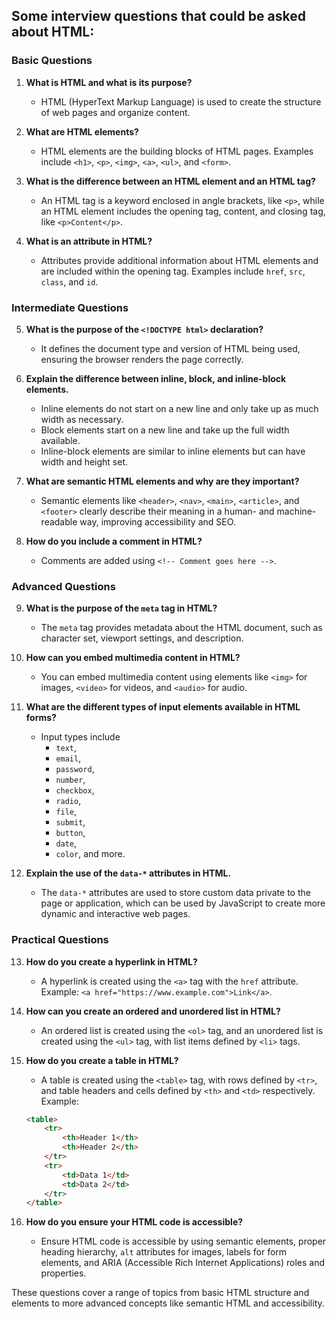 ## Some interview questions that could be asked about HTML:

### Basic Questions
1. **What is HTML and what is its purpose?**
   - HTML (HyperText Markup Language) is used to create the structure of web pages and organize content.

2. **What are HTML elements?**
   - HTML elements are the building blocks of HTML pages. Examples include `<h1>`, `<p>`, `<img>`, `<a>`, `<ul>`, and `<form>`.

3. **What is the difference between an HTML element and an HTML tag?**
   - An HTML tag is a keyword enclosed in angle brackets, like `<p>`, while an HTML element includes the opening tag, content, and closing tag, like `<p>Content</p>`.

4. **What is an attribute in HTML?**
   - Attributes provide additional information about HTML elements and are included within the opening tag. Examples include `href`, `src`, `class`, and `id`.

### Intermediate Questions
5. **What is the purpose of the `<!DOCTYPE html>` declaration?**
   - It defines the document type and version of HTML being used, ensuring the browser renders the page correctly.

6. **Explain the difference between inline, block, and inline-block elements.**
   - Inline elements do not start on a new line and only take up as much width as necessary. 
   - Block elements start on a new line and take up the full width available. 
   - Inline-block elements are similar to inline elements but can have width and height set.

7. **What are semantic HTML elements and why are they important?**
   - Semantic elements like `<header>`, `<nav>`, `<main>`, `<article>`, and `<footer>` clearly describe their meaning in a human- and machine-readable way, improving accessibility and SEO.

8. **How do you include a comment in HTML?**
   - Comments are added using `<!-- Comment goes here -->`.

### Advanced Questions
9. **What is the purpose of the `meta` tag in HTML?**
   - The `meta` tag provides metadata about the HTML document, such as character set, viewport settings, and description.

10. **How can you embed multimedia content in HTML?**
    - You can embed multimedia content using elements like `<img>` for images, `<video>` for videos, and `<audio>` for audio.

11. **What are the different types of input elements available in HTML forms?**
    - Input types include 
        - `text`,
        - `email`,
        - `password`,
        - `number`,
        - `checkbox`,
        - `radio`,
        - `file`,
        - `submit`,
        - `button`,
        - `date`,
        - `color`, and more.

12. **Explain the use of the `data-*` attributes in HTML.**
    - The `data-*` attributes are used to store custom data private to the page or application, which can be used by JavaScript to create more dynamic and interactive web pages.

### Practical Questions
13. **How do you create a hyperlink in HTML?**
    - A hyperlink is created using the `<a>` tag with the `href` attribute. Example: `<a href="https://www.example.com">Link</a>`.

14. **How can you create an ordered and unordered list in HTML?**
    - An ordered list is created using the `<ol>` tag, and an unordered list is created using the `<ul>` tag, with list items defined by `<li>` tags.

15. **How do you create a table in HTML?**
    - A table is created using the `<table>` tag, with rows defined by `<tr>`, and table headers and cells defined by `<th>` and `<td>` respectively. Example:
    ```html
    <table>
        <tr>
            <th>Header 1</th>
            <th>Header 2</th>
        </tr>
        <tr>
            <td>Data 1</td>
            <td>Data 2</td>
        </tr>
    </table>
    ```

16. **How do you ensure your HTML code is accessible?**
    - Ensure HTML code is accessible by using semantic elements, proper heading hierarchy, `alt` attributes for images, labels for form elements, and ARIA (Accessible Rich Internet Applications) roles and properties.

These questions cover a range of topics from basic HTML structure and elements to more advanced concepts like semantic HTML and accessibility.

